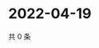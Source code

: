# 2022-04-19

共 0 条

<!-- BEGIN WEIBO -->
<!-- 最后更新时间 Tue Apr 19 2022 07:12:59 GMT+0800 (China Standard Time) -->

<!-- END WEIBO -->
